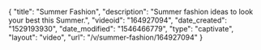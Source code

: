 {
    "title": "Summer Fashion",
    "description": "Summer fashion ideas to look your best this Summer.",
    "videoid": "164927094",
    "date_created": "1529193930",
    "date_modified": "1546466779",
    "type": "captivate",
    "layout": "video",
    "url": "\/v\/summer-fashion\/164927094"
}